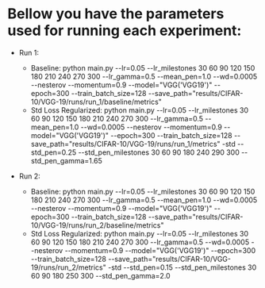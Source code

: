 # Bellow you have the parameters used for running each experiment:
- Run 1: 
  - Baseline: python main.py --lr=0.05 --lr_milestones 30 60 90 120 150 180 210 240 270 300 --lr_gamma=0.5 --mean_pen=1.0 --wd=0.0005 --nesterov --momentum=0.9 --model="VGG('VGG19')" --epoch=300 --train_batch_size=128 --save_path="results/CIFAR-10/VGG-19/runs/run_1/baseline/metrics"
  - Std Loss Regularized: python main.py --lr=0.05 --lr_milestones 30 60 90 120 150 180 210 240 270 300 --lr_gamma=0.5 --mean_pen=1.0 --wd=0.0005 --nesterov --momentum=0.9 --model="VGG('VGG19')" --epoch=300 --train_batch_size=128 --save_path="results/CIFAR-10/VGG-19/runs/run_1/metrics" -std --std_pen=0.25 --std_pen_milestones 30 60 90 180 240 290 300 --std_pen_gamma=1.65

- Run 2: 
  - Baseline: python main.py --lr=0.05 --lr_milestones 30 60 90 120 150 180 210 240 270 300 --lr_gamma=0.5 --mean_pen=1.0 --wd=0.0005 --nesterov --momentum=0.9 --model="VGG('VGG19')" --epoch=300 --train_batch_size=128 --save_path="results/CIFAR-10/VGG-19/runs/run_2/baseline/metrics"
  - Std Loss Regularized: python main.py --lr=0.05 --lr_milestones 30 60 90 120 150 180 210 240 270 300 --lr_gamma=0.5 --wd=0.0005 --nesterov --momentum=0.9 --model="VGG('VGG19')" --epoch=300 --train_batch_size=128 --save_path="results/CIFAR-10/VGG-19/runs/run_2/metrics" -std --std_pen=0.15 --std_pen_milestones 30 60 90 180 250 300 --std_pen_gamma=2.0